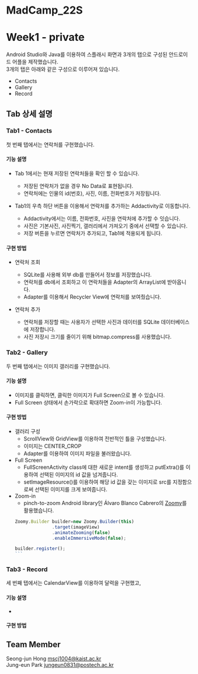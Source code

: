 # MadCamp_22S    
# Week1 - private     

Android Studio와 Java를 이용하여 스플래시 화면과 3개의 탭으로 구성된 안드로이드 어플을 제작했습니다.       
3개의 탭은 아래와 같은 구성으로 이루어져 있습니다. 

+ Contacts     
+ Gallery       
+ Record      


## Tab 상세 설명     

### Tab1 - Contacts     
첫 번째 탭에서는 연락처를 구현했습니다.

#### 기능 설명
+ Tab 1에서는 현재 저장된 연락처들을 확인 할 수 있습니다.
  + 저장된 연락처가 없을 경우 No Data로 표현됩니다.
  + 연락처에는 인물의 id(번호), 사진, 이름, 전화번호가 저장됩니다.

+ Tab1의 우측 하단 버튼을 이용해서 연락처를 추가하는 Addactivity로 이동합니다.
  + Addactivity에서는 이름, 전화번호, 사진을 연락처에 추가할 수 잇습니다.
  + 사진은 기본사진, 사진찍기, 갤러리에서 가져오기 중에서 선택할 수 있습니다.
  + 저장 버튼을 누르면 연락처가 추가되고, Tab1에 적용되게 됩니다.

#### 구현 방법
+ 연락처 조회
  + SQLite를 사용해 외부 db를 만들어서 정보를 저장했습니다.
  + 연락처를 db에서 조회하고 이 연락처들을 Adapter의 ArrayList에 받아옵니다.
  + Adapter를 이용해서 Recycler View에 연락처를 보여줬습니다.

+ 연락처 추가
  + 연락처를 저장할 때는 사용자가 선택한 사진과 데이터를 SQLite 데이터베이스에 저장합니다.
  + 사진 저장시 크기를 줄이기 위해 bitmap.compress를 사용했습니다.
  
### Tab2 - Gallery
두 번째 탭에서는 이미지 갤러리를 구현했습니다.      

#### 기능 설명
+ 이미지를 클릭하면, 클릭한 이미지가 Full Screen으로 볼 수 있습니다.
+ Full Screen 상태에서 손가락으로 확대하면 Zoom-in이 가능합니다.

#### 구현 방법
+ 갤러리 구성
  + ScrollView와 GridView를 이용하여 전반적인 틀을 구성했습니다.
  + 이미지는 CENTER_CROP
  + Adapter를 이용하여 이미지 파일을 불러왔습니다.     
+ Full Screen
  + FullScreenActivity class에 대한 새로운 intent를 생성하고 putExtra()를 이용하여 선택된 이미지의 id 값을 넘겨줍니다.
  + setImageResource()를 이용하여 해당 id 값을 갖는 이미지로 src를 지정함으로써 선택된 이미지를 크게 보여줍니다.
+ Zoom-in
  + pinch-to-zoom Android library인 Álvaro Blanco Cabrero의 [Zoomy](https://github.com/imablanco/Zoomy)를 활용했습니다. 
  ```javascript
  Zoomy.Builder builder=new Zoomy.Builder(this)
                .target(imageView)
                .animateZooming(false)
                .enableImmersiveMode(false);

  builder.register();
  ```　

### Tab3 - Record
세 번째 탭에서는 
CalendarView를 이용하여 달력을 구현했고, 

#### 기능 설명
+ 

#### 구현 방법

## Team Member
Seong-jun Hong <mscj1004@kaist.ac.kr>        
Jung-eun Park <jungeun0831@postech.ac.kr>
